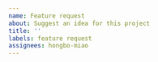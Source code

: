 ```yaml
---
name: Feature request
about: Suggest an idea for this project
title: ''
labels: feature request
assignees: hongbo-miao
---
```

